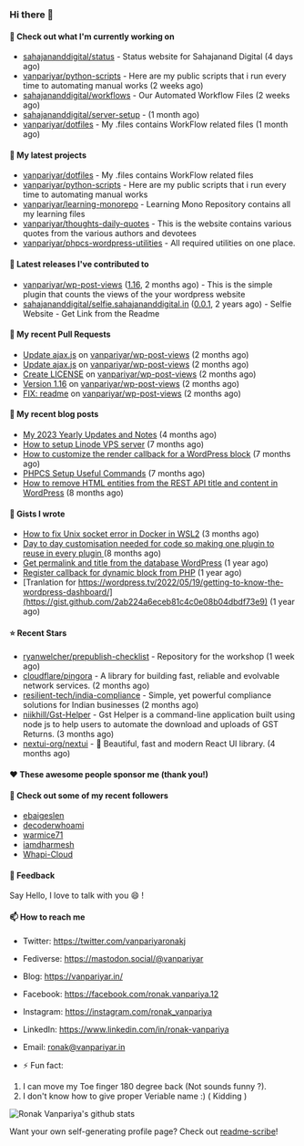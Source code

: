 ### Hi there 👋

#### 👷 Check out what I'm currently working on

- [sahajananddigital/status](https://github.com/sahajananddigital/status) - Status website for Sahajanand Digital (4 days ago)
- [vanpariyar/python-scripts](https://github.com/vanpariyar/python-scripts) - Here are my public scripts that i run every time to automating manual works (2 weeks ago)
- [sahajananddigital/workflows](https://github.com/sahajananddigital/workflows) - Our Automated Workflow Files (2 weeks ago)
- [sahajananddigital/server-setup](https://github.com/sahajananddigital/server-setup) -  (1 month ago)
- [vanpariyar/dotfiles](https://github.com/vanpariyar/dotfiles) - My .files contains WorkFlow related files (1 month ago)

#### 🌱 My latest projects

- [vanpariyar/dotfiles](https://github.com/vanpariyar/dotfiles) - My .files contains WorkFlow related files
- [vanpariyar/python-scripts](https://github.com/vanpariyar/python-scripts) - Here are my public scripts that i run every time to automating manual works
- [vanpariyar/learning-monorepo](https://github.com/vanpariyar/learning-monorepo) - Learning Mono Repository contains all my learning files
- [vanpariyar/thoughts-daily-quotes](https://github.com/vanpariyar/thoughts-daily-quotes) - This is the website contains various quotes from the various authors and devotees
- [vanpariyar/phpcs-wordpress-utilities](https://github.com/vanpariyar/phpcs-wordpress-utilities) - All required utilities on one place.

#### 🔭 Latest releases I've contributed to

- [vanpariyar/wp-post-views](https://github.com/vanpariyar/wp-post-views) ([1.16](https://github.com/vanpariyar/wp-post-views/releases/tag/1.16), 2 months ago) - This is the simple plugin that counts the views of the your wordpress website
- [sahajananddigital/selfie.sahajananddigital.in](https://github.com/sahajananddigital/selfie.sahajananddigital.in) ([0.0.1](https://github.com/sahajananddigital/selfie.sahajananddigital.in/releases/tag/0.0.1), 2 years ago) - Selfie Website - Get Link from the Readme

#### 🔨 My recent Pull Requests

- [Update ajax.js](https://github.com/vanpariyar/wp-post-views/pull/36) on [vanpariyar/wp-post-views](https://github.com/vanpariyar/wp-post-views) (2 months ago)
- [Update ajax.js](https://github.com/vanpariyar/wp-post-views/pull/35) on [vanpariyar/wp-post-views](https://github.com/vanpariyar/wp-post-views) (2 months ago)
- [Create LICENSE](https://github.com/vanpariyar/wp-post-views/pull/34) on [vanpariyar/wp-post-views](https://github.com/vanpariyar/wp-post-views) (2 months ago)
- [Version 1.16](https://github.com/vanpariyar/wp-post-views/pull/32) on [vanpariyar/wp-post-views](https://github.com/vanpariyar/wp-post-views) (2 months ago)
- [FIX: readme](https://github.com/vanpariyar/wp-post-views/pull/31) on [vanpariyar/wp-post-views](https://github.com/vanpariyar/wp-post-views) (2 months ago)

#### 📜 My recent blog posts

- [My 2023 Yearly Updates and Notes](https://vanpariyar.in/blog/my-2023-yearly-updates-and-notes/) (4 months ago)
- [How to setup Linode VPS server](https://vanpariyar.in/blog/how-to-setup-linode-vps-server/) (7 months ago)
- [How to customize the render callback for a WordPress block](https://vanpariyar.in/blog/how-to-customize-the-render-callback-for-a-wordpress-block/) (7 months ago)
- [PHPCS Setup Useful Commands](https://vanpariyar.in/blog/phpcs-setup-useful-commands/) (7 months ago)
- [How to remove HTML entities from the REST API title and content in WordPress](https://vanpariyar.in/blog/how-to-remove-html-entities-from-the-rest-api-title-and-content-in-wordpress/) (8 months ago)

#### 📓 Gists I wrote

- [How to fix Unix socket error in Docker in WSL2](https://gist.github.com/c3e90157b6aec1f19ae9462941412672) (3 months ago)
- [Day to day customisation needed for code so making one plugin to reuse in every plugin ](https://gist.github.com/95880b458a6110bb9f4d8c588cb4f119) (8 months ago)
- [Get permalink and title from the database WordPress](https://gist.github.com/d955fc9b1678f61b5839d306fa0ab55a) (1 year ago)
- [Register callback for dynamic block from PHP](https://gist.github.com/c31889716cefaa9dec24a40e0beb086f) (1 year ago)
- [Tranlation for https://wordpress.tv/2022/05/19/getting-to-know-the-wordpress-dashboard/](https://gist.github.com/2ab224a6eceb81c4c0e08b04dbdf73e9) (1 year ago)

#### ⭐ Recent Stars

- [ryanwelcher/prepublish-checklist](https://github.com/ryanwelcher/prepublish-checklist) - Repository for the workshop (1 week ago)
- [cloudflare/pingora](https://github.com/cloudflare/pingora) - A library for building fast, reliable and evolvable network services. (2 months ago)
- [resilient-tech/india-compliance](https://github.com/resilient-tech/india-compliance) - Simple, yet powerful compliance solutions for Indian businesses (2 months ago)
- [niikhill/Gst-Helper](https://github.com/niikhill/Gst-Helper) - Gst Helper is a command-line application built using node js to help users to automate the download and uploads of GST Returns. (3 months ago)
- [nextui-org/nextui](https://github.com/nextui-org/nextui) - 🚀   Beautiful, fast and modern React UI library. (4 months ago)

#### ❤️ These awesome people sponsor me (thank you!)


#### 👯 Check out some of my recent followers

- [ebaigeslen](https://github.com/ebaigeslen)
- [decoderwhoami](https://github.com/decoderwhoami)
- [warmice71](https://github.com/warmice71)
- [iamdharmesh](https://github.com/iamdharmesh)
- [Whapi-Cloud](https://github.com/Whapi-Cloud)

#### 💬 Feedback

Say Hello, I love to talk with you :smile: !

#### 📫 How to reach me

- Twitter: https://twitter.com/vanpariyaronakj
- Fediverse: https://mastodon.social/@vanpariyar
- Blog: https://vanpariyar.in/
- Facebook: https://facebook.com/ronak.vanpariya.12
- Instagram: https://instagram.com/ronak_vanpariya
- LinkedIn: https://www.linkedin.com/in/ronak-vanpariya
- Email: ronak@vanpariyar.in

- ⚡ Fun fact:

1. I can move my Toe finger 180 degree back (Not sounds funny ?).
2. I don't know how to give proper Veriable name :) ( Kidding )

![Ronak Vanpariya's github stats](https://github-readme-stats.vercel.app/api?username=vanpariyar&show_icons=true&hide_border=true)

Want your own self-generating profile page? Check out [readme-scribe](https://github.com/muesli/readme-scribe)!


